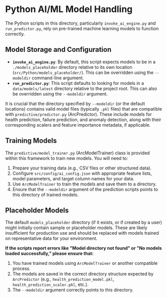 # Python AI/ML Model Handling

The Python scripts in this directory, particularly `invoke_ai_engine.py` and `run_predictor.py`, rely on pre-trained machine learning models to function correctly.

## Model Storage and Configuration

- **`invoke_ai_engine.py`**: By default, this script expects models to be in a `./models_placeholder` directory relative to its own location (`src/Python/models_placeholder/`). This can be overridden using the `--modeldir` command-line argument.
- **`run_predictor.py`**: This script defaults to looking for models in a `data/models/latest` directory relative to the project root. This can also be overridden using the `--modeldir` argument.

It is crucial that the directory specified by `--modeldir` (or the default locations) contains valid model files (typically `.pkl` files) that are compatible with `predictive/predictor.py` (ArcPredictor). These include models for health prediction, failure prediction, and anomaly detection, along with their corresponding scalers and feature importance metadata, if applicable.

## Training Models

The `predictive/model_trainer.py` (ArcModelTrainer) class is provided within this framework to train new models. You will need to:
1.  Prepare your training data (e.g., CSV files or other structured data).
2.  Configure `src/config/ai_config.json` with appropriate feature lists, model parameters, and target column names for your data.
3.  Use `ArcModelTrainer` to train the models and save them to a directory.
4.  Ensure that the `--modeldir` argument of the prediction scripts points to this directory of trained models.

## Placeholder Models

The default `models_placeholder` directory (if it exists, or if created by a user) might initially contain sample or placeholder models. These are likely insufficient for production use and should be replaced with models trained on representative data for your environment.

**If the scripts report errors like "Model directory not found" or "No models loaded successfully," please ensure that:**
1.  You have trained models using `ArcModelTrainer` or another compatible process.
2.  The models are saved in the correct directory structure expected by `ArcPredictor` (e.g., `health_prediction_model.pkl`, `health_prediction_scaler.pkl`, etc.).
3.  The `--modeldir` argument correctly points to this directory.
